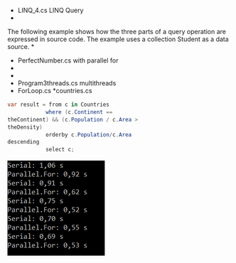 * LINQ_4.cs  LINQ Query
*
The following example shows how the three 
parts of a query operation are expressed 
in source code. The example uses a 
collection Student as a data source.
*
* PerfectNumber.cs with parallel for
*
*
* Program3threads.cs multithreads
* ForLoop.cs
*countries.cs 
```c#
var result = from c in Countries
            where (c.Continent == 
theContinent) && (c.Population / c.Area > 
theDensity)
            orderby c.Population/c.Area 
descending
            select c;
```

![ForLoop](ForLoop/ForLoop.PNG)
